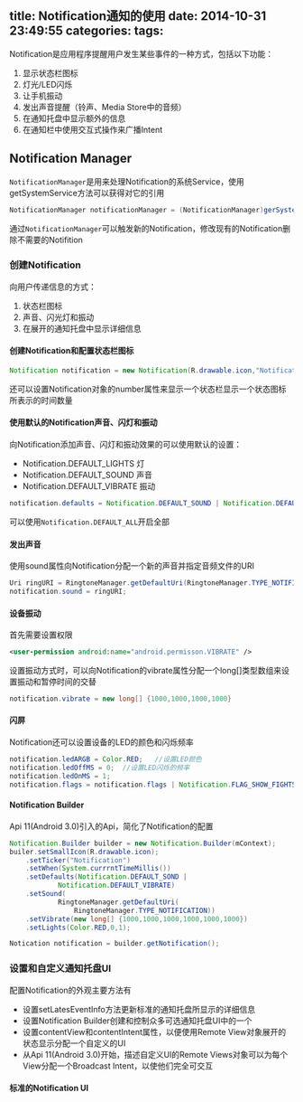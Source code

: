 title: Notification通知的使用
date: 2014-10-31 23:49:55
categories:
tags:
---
<!--more-->
Notification是应用程序提醒用户发生某些事件的一种方式，包括以下功能：
1. 显示状态栏图标
2. 灯光/LED闪烁
3. 让手机振动
4. 发出声音提醒（铃声、Media Store中的音频）
5. 在通知托盘中显示额外的信息
6. 在通知栏中使用交互式操作来广播Intent

## Notification Manager
`NotificationManager`是用来处理Notification的系统Service，使用getSystemService方法可以获得对它的引用
```java
NotificationManager notificationManager = (NotificationManager)gerSystemService(Context.NOTIFICATION_SERVICE);
```
通过`NotificationManager`可以触发新的Notification，修改现有的Notification删除不需要的Notifition

###  创建Notification
向用户传递信息的方式：
1. 状态栏图标
2. 声音、闪光灯和振动
3. 在展开的通知托盘中显示详细信息

#### 创建Notification和配置状态栏图标
```java
Notification notification = new Notification(R.drawable.icon,"Notification",System.currentTimeMills());	// 指定图标，文本，时间戳
```
还可以设置Notification对象的number属性来显示一个状态栏显示一个状态图标所表示的时间数量

#### 使用默认的Notification声音、闪灯和振动
向Notification添加声音、闪灯和振动效果的可以使用默认的设置：
- Notification.DEFAULT_LIGHTS 灯
- Notification.DEFAULT_SOUND 声音
- Notification.DEFAULT_VIBRATE 振动
```java
notification.defaults = Notification.DEFAULT_SOUND | Notification.DEFAULT_VIBRATE;
```
可以使用`Notification.DEFAULT_ALL`开启全部

#### 发出声音
使用sound属性向Notification分配一个新的声音并指定音频文件的URI
```java
Uri ringURI = RingtoneManager.getDefaultUri(RingtoneManager.TYPE_NOTIFICATION);
notification.sound = ringURI;
```

#### 设备振动
首先需要设置权限
```xml
<user-permission android:name="android.permisson.VIBRATE" />
```
设置振动方式时，可以向Notification的vibrate属性分配一个long[]类型数组来设置振动和暂停时间的交替
```java
notification.vibrate = new long[] {1000,1000,1000,1000}
```

####  闪屏
Notification还可以设置设备的LED的颜色和闪烁频率
```java
notification.ledARGB = Color.RED;	//设置LED颜色
notification.ledOffMS = 0;	//设置LED闪烁的频率
notification.ledOnMS = 1;	
notification.flags = notification.flags | Notification.FLAG_SHOW_FIGHTS;	// 要使用LED必须添加flags属性
```

#### Notification Builder
Api 11(Android 3.0)引入的Api，简化了Notification的配置
```java
Notification.Builder builder = new Notification.Builder(mContext);
builer.setSmallIcon(R.drawable.icon);
	.setTicker("Notification")
	.setWhen(System.currrntTimeMillis())
	.setDefaults(Notification.DEFAULT_SOND | 
			Notification.DEFAULT_VIBRATE)
	.setSound(
			RingtoneManager.getDefaultUri(
				RingtoneManager.TYPE_NOTIFICATION))
	.setVibrate(new long[] {1000,1000,1000,1000,1000,1000})
	.setLights(Color.RED,0,1);

Notication notification = builder.getNotification();
```

### 设置和自定义通知托盘UI
配置Notification的外观主要方法有
- 设置setLatesEventInfo方法更新标准的通知托盘所显示的详细信息
- 设置Notification Builder创建和控制众多可选通知托盘UI中的一个
- 设置contentView和contentIntent属性，以便使用Remote View对象展开的状态显示分配一个自定义的UI
- 从Api 11(Android 3.0)开始，描述自定义UI的Remote Views对象可以为每个View分配一个Broadcast Intent，以使他们完全可交互

#### 标准的Notification UI
```